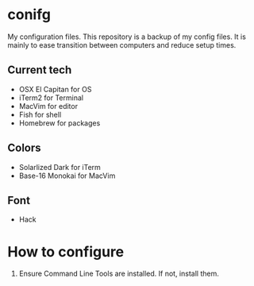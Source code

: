 # conifg
My configuration files. This repository is a backup of my config files. It is mainly to ease transition between computers and reduce setup times.

## Current tech
- OSX El Capitan for OS
- iTerm2 for Terminal
- MacVim for editor
- Fish for shell
- Homebrew for packages

## Colors
- Solarlized Dark for iTerm
- Base-16 Monokai for MacVim

## Font
- Hack

# How to configure
1. Ensure Command Line Tools are installed. If not, install them.
